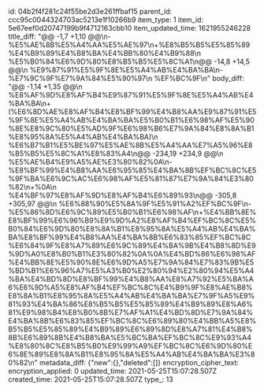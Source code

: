 id: 04b2f4f281c24f55be2d3e261ffbaf15
parent_id: ccc95c0044324703ac5213e1f10266b9
item_type: 1
item_id: 5e67eef0d20747199b9f4712163cbb10
item_updated_time: 1621955246228
title_diff: "@@ -1,7 +1,10 @@\\n-%E5%AE%8B%E5%A4%AA%E5%AE%97\\n+%E8%B5%B5%E5%85%89%E4%B9%89%E4%B8%BA%E4%BB%80%E4%B9%88\\n %E5%B0%84%E6%9D%80%E8%B5%B5%E5%8C%A1\\n@@ -14,8 +14,5 @@\\n %E9%87%91%E5%9F%8E%E5%A4%AB%E4%BA%BA\\n-%E7%9C%9F%E7%9A%84%E5%90%97\\n %EF%BC%9F\\n"
body_diff: "@@ -1,14 +1,35 @@\\n %E8%AF%9D%E8%AF%B4%E9%87%91%E5%9F%8E%E5%A4%AB%E4%BA%BA\\n+(%E6%8D%AE%E8%AF%B4%E8%BF%99%E4%B8%AA%E9%87%91%E5%9F%8E%E5%A4%AB%E4%BA%BA%E5%B0%B1%E6%98%AF%E5%90%8E%E8%9C%80%E5%AD%9F%E6%98%B6%E7%9A%84%E8%8A%B1%E8%95%8A%E5%A4%AB%E4%BA%BA)\\n %E6%B7%B1%E5%BE%97%E5%AE%8B%E5%A4%AA%E7%A5%96%E8%B5%B5%E5%8C%A1%E8%83%A4\\n@@ -234,19 +234,9 @@\\n %E5%AE%B4%E9%A5%AE%E3%80%82%0A\\n-%E8%BF%99%E4%B8%AA%E6%95%85%E4%BA%8B%EF%BC%8C%E5%9F%BA%E6%9C%AC%E6%98%AF%E5%81%87%E7%9A%84%E3%80%82\\n+%0A\\n %E4%BF%97%E8%AF%9D%E8%AF%B4%E6%89%93\\n@@ -305,8 +305,97 @@\\n %E6%88%90%E5%8A%9F%E5%91%A2%EF%BC%9F\\n-%E5%86%8D%E6%9C%89%E5%B0%B1%E6%98%AF\\n+%E4%BB%8E%E8%BF%99%E6%96%B9%E9%9D%A2%E8%AF%B4%EF%BC%8C%E5%B0%84%E6%9D%80%E8%8A%B1%E8%95%8A%E5%A4%AB%E4%BA%BA%E8%BF%99%E4%B8%AA%E4%BA%8B%E6%83%85%EF%BC%8C%E6%84%9F%E8%A7%89%E6%9C%89%E4%BA%9B%E4%B8%8D%E9%9D%A0%E8%B0%B1%E3%80%82%0A%0A%E4%BD%86%E6%98%AF%E4%BB%8E%E5%90%8E%E6%9D%A5%E7%9A%84%E7%83%9B%E5%BD%B1%E6%96%A7%E5%A3%B0%E2%80%94%E2%80%94%E5%A4%BA%E4%BD%8D%E8%BF%99%E4%B8%AA%E8%A7%92%E5%BA%A6%E6%9D%A5%E8%AF%B4%EF%BC%8C%E4%B9%9F%E8%AE%B8%E8%8A%B1%E8%95%8A%E5%A4%AB%E4%BA%BA%E7%9F%A5%E9%81%93%E4%BA%86%E8%B5%B5%E5%85%89%E4%B9%89%E8%A6%81%E9%98%B4%E8%B0%8B%E7%AF%A1%E4%BD%8D%E7%9A%84%E4%BA%8B%E6%83%85%EF%BC%8C%E6%89%80%E4%BB%A5%E8%B5%B5%E5%85%89%E4%B9%89%E6%89%8D%E8%A7%81%E4%B8%8B%E6%89%8B%E4%B8%BA%E5%BC%BA%EF%BC%8C%E9%93%A4%E8%80%8C%E8%B5%B0%E9%99%A9%EF%BC%8C%E6%9D%80%E6%8E%89%E8%8A%B1%E8%95%8A%E5%A4%AB%E4%BA%BA%E3%80%82\\n"
metadata_diff: {"new":{},"deleted":[]}
encryption_cipher_text: 
encryption_applied: 0
updated_time: 2021-05-25T15:07:28.507Z
created_time: 2021-05-25T15:07:28.507Z
type_: 13